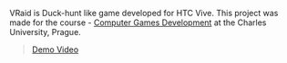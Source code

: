 VRaid is Duck-hunt like game developed for HTC Vive. This project was made for the course - [Computer Games Development](https://gamedev.cuni.cz/study/courses-history/courses-2017-2018/computer-games-development-winter-201718/) at the Charles University, Prague.

> [Demo Video](https://youtu.be/wdVUf6AIQa0)
